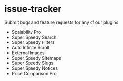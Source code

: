 # issue-tracker
Submit bugs and feature requests for any of our plugins

* Scalability Pro
* Super Speedy Search
* Super Speedy Filters
* Auto Infinite Scroll
* External Images
* Super Speedy Sitemaps
* Super Speedy Slugs
* Super Speedy Notices
* Price Comparison Pro

